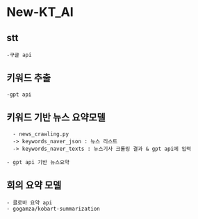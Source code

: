 # New-KT_AI
## stt
    -구글 api 
## 키워드 추출
    -gpt api
    
## 키워드 기반 뉴스 요약모델
      - news_crawling.py 
      -> keywords_naver_json : 뉴스 리스트
      -> keywords_naver_texts : 뉴스기사 크롤링 결과 & gpt api에 입력
      
    - gpt api 기반 뉴스요약
  
## 회의 요약 모델
    - 클로바 요약 api
    - gogamza/kobart-summarization
